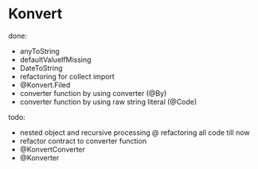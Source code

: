 # Konvert

done: 
* anyToString
* defaultValueIfMissing
* DateToString
* refactoring for collect import
* @Konvert.Filed
* converter function by using converter (@By) 
* converter function by using raw string literal (@Code)

todo:

* nested object and recursive processing
@ refactoring all code till now
* refactor contract to converter function
* @KonvertConverter
* @Konverter